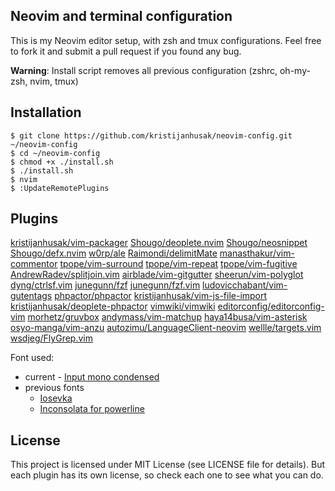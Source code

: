 Neovim and terminal configuration
------

This is my Neovim editor setup, with zsh and tmux configurations.
Feel free to fork it
and submit a pull request if you found any bug.

**Warning**: Install script removes all previous configuration (zshrc, oh-my-zsh, nvim, tmux)

Installation
-----------

    $ git clone https://github.com/kristijanhusak/neovim-config.git ~/neovim-config
    $ cd ~/neovim-config
    $ chmod +x ./install.sh
    $ ./install.sh
    $ nvim
    $ :UpdateRemotePlugins

Plugins
----------------

[kristijanhusak/vim-packager](https://github.com/kristijanhusak/vim-packager)
[Shougo/deoplete.nvim](https://github.com/Shougo/deoplete.nvim)
[Shougo/neosnippet](https://github.com/Shougo/neosnippet)
[Shougo/defx.nvim](https://github.com/Shougo/defx.nvim)
[w0rp/ale](https://github.com/w0rp/ale)
[Raimondi/delimitMate](https://github.com/Raimondi/delimitMate)
[manasthakur/vim-commentor](https://github.com/manasthakur/vim-commentor)
[tpope/vim-surround](https://github.com/tpope/vim-surround)
[tpope/vim-repeat](https://github.com/tpope/vim-repeat)
[tpope/vim-fugitive](https://github.com/tpope/vim-fugitive)
[AndrewRadev/splitjoin.vim](https://github.com/AndrewRadev/splitjoin.vim)
[airblade/vim-gitgutter](https://github.com/airblade/vim-gitgutter)
[sheerun/vim-polyglot](https://github.com/sheerun/vim-polyglot)
[dyng/ctrlsf.vim](https://github.com/dyng/ctrlsf.vim)
[junegunn/fzf](https://github.com/junegunn/fzf)
[junegunn/fzf.vim](https://github.com/junegunn/fzf.vim)
[ludovicchabant/vim-gutentags](https://github.com/ludovicchabant/vim-gutentags)
[phpactor/phpactor](https://github.com/phpactor/phpactor)
[kristijanhusak/vim-js-file-import](https://github.com/kristijanhusak/vim-js-file-import)
[kristijanhusak/deoplete-phpactor](https://github.com/kristijanhusak/deoplete-phpactor)
[vimwiki/vimwiki](https://github.com/vimwiki/vimwiki)
[editorconfig/editorconfig-vim](https://github.com/editorconfig/editorconfig-vim)
[morhetz/gruvbox](https://github.com/morhetz/gruvbox)
[andymass/vim-matchup](https://github.com/andymass/vim-matchup)
[haya14busa/vim-asterisk](https://github.com/haya14busa/vim-asterisk)
[osyo-manga/vim-anzu](https://github.com/osyo-manga/vim-anzu)
[autozimu/LanguageClient-neovim](https://github.com/autozimu/LanguageClient-neovim)
[wellle/targets.vim](https://github.com/wellle/targets.vim)
[wsdjeg/FlyGrep.vim](https://github.com/wsdjeg/FlyGrep.vim)

Font used:
* current - [Input mono condensed](http://input.fontbureau.com/)
* previous fonts
  * [Iosevka](https://github.com/be5invis/Iosevka)
  * [Inconsolata for powerline](https://github.com/ryanoasis/nerd-fonts/blob/master/patched-fonts/Inconsolata/complete/Inconsolata%20for%20Powerline%20Nerd%20Font%20Complete.otf)

License
-------

This project is licensed under MIT License (see LICENSE file for details). But
each plugin has its own license, so check each one to see what you can do.
